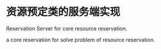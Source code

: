 # 资源预定类的服务端实现

Reservation Server for core resource reservation.

a core reservation for solve problem of resource reservation.
